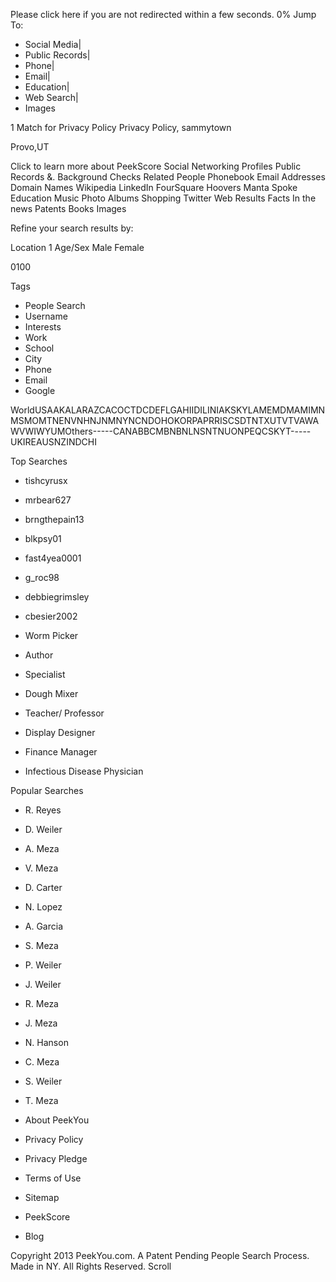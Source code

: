 Please click here if you are not redirected within a few seconds. 0% Jump To:

*   Social Media|
*   Public Records|
*   Phone|
*   Email|
*   Education|
*   Web Search|
*   Images

1 Match for Privacy Policy Privacy Policy, sammytown

Provo,UT

Click to learn more about PeekScore Social Networking Profiles Public Records &. Background Checks Related People Phonebook Email Addresses Domain Names Wikipedia LinkedIn FourSquare Hoovers Manta Spoke Education Music Photo Albums Shopping Twitter Web Results Facts In the news Patents Books Images

Refine your search results by:

Location 1 Age/Sex Male Female

0100

Tags  
  

*   People Search
*   Username
*   Interests
*   Work
*   School
*   City
*   Phone
*   Email
*   Google

WorldUSAAKALARAZCACOCTDCDEFLGAHIIDILINIAKSKYLAMEMDMAMIMNMSMOMTNENVNHNJNMNYNCNDOHOKORPAPRRISCSDTNTXUTVTVAWAWVWIWYUMOthers-----CANABBCMBNBNLNSNTNUONPEQCSKYT-----UKIREAUSNZINDCHI

Top Searches

*   tishcyrusx
*   mrbear627
*   brngthepain13
*   blkpsy01
*   fast4yea0001
*   g\_roc98
*   debbiegrimsley
*   cbesier2002

*   Worm Picker
*   Author
*   Specialist
*   Dough Mixer
*   Teacher/ Professor
*   Display Designer
*   Finance Manager
*   Infectious Disease Physician

Popular Searches

*   R. Reyes
*   D. Weiler
*   A. Meza
*   V. Meza
*   D. Carter
*   N. Lopez
*   A. Garcia
*   S. Meza

*   P. Weiler
*   J. Weiler
*   R. Meza
*   J. Meza
*   N. Hanson
*   C. Meza
*   S. Weiler
*   T. Meza

*   About PeekYou
*   Privacy Policy
*   Privacy Pledge
*   Terms of Use
*   Sitemap
*   PeekScore
*   Blog

Copyright 2013 PeekYou.com. A Patent Pending People Search Process. Made in NY. All Rights Reserved. Scroll